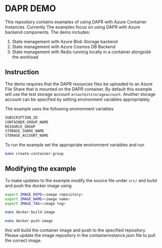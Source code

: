 # DAPR DEMO

This repository contains examples of using DAPR with Azure Container Instances. Currently The examples focus on using DAPR with Azure backend components.
The demo includes:
1. State management with Azure Blob Storage backend
2. State management with Azure Cosmos DB Backend
3. State management with Redis running locally in a container alongside the workload

## Instruction
The demo requires that the DAPR resources files be uploaded to an Azure File Share that is mounted on the DAPR container. By default this example will use the test storage account `arnavteststorageaccount`.
Another storage account can be specified by setting environment variables appropriately.

The example uses the following environment variables
```bash
SUBSCRIPTION_ID
CONTAINER_GROUP_NAME
RESOURCE_GROUP
STORAGE_SHARE_NAME
STORAGE_ACCOUNT_NAME
```

To run the example set the appropriate environment variables and run 
```bash
make create-container-group
```


## Modifying the example
To make updates to the example modify the source file under `src/` and build and push the docker image using 
```bash
export IMAGE_REPO=<image repository>
export IMAGE_NAME=<image name>
export IMAGE_TAG=<image tag>

make docker-build-image

make docker-push-image
```

this will build the container image and push to the specified repository. Please update the image repository in the containerinstance.json file to pull the correct image.
